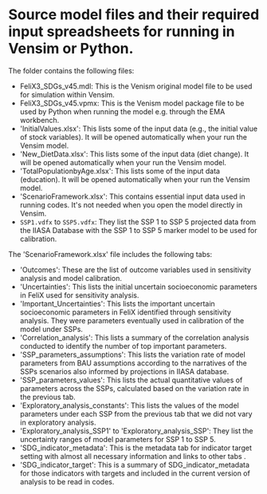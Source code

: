 # Source model files and their required input spreadsheets for running in Vensim or Python.

The folder contains the following files:
* FeliX3_SDGs_v45.mdl: This is the Venism original model file to be used for simulation within Vensim.
* FeliX3_SDGs_v45.vpmx: This is the Venism model package file to be used by Python when running the model e.g. through the EMA workbench.
* 'InitialValues.xlsx': This lists some of the input data (e.g., the initial value of stock variables). It will be opened automatically when your run the Vensim model.
* 'New_DietData.xlsx': This lists some of the input data (diet change). It will be opened automatically when your run the Vensim model.
* 'TotalPopulationbyAge.xlsx': This lists some of the input data (education). It will be opened automatically when your run the Vensim model.
* 'ScenarioFramework.xlsx': This contains essential input data used in running codes. It's not needed when you open the model directly in Vensim.
* `SSP1.vdfx` to `SSP5.vdfx`: They list the SSP 1 to SSP 5 projected data from the IIASA Database with the SSP 1 to SSP 5 marker model to be used for calibration.

The 'ScenarioFramework.xlsx' file includes the following tabs:
* 'Outcomes': These are the list of outcome variables used in sensitivity analysis and model calibration.
* 'Uncertainties': This lists the initial uncertain socioeconomic parameters in FeliX used for sensitivity analysis.
* 'Important_Uncertainties': This lists the important uncertain socioeconomic parameters in FeliX identified through sensitivity analysis. They were parameters eventually used in calibration of the model under SSPs.
* 'Correlation_analysis': This lists a summary of the correlation analysis conducted to identify the number of top important parameters.
* 'SSP_parameters_assumptions': This lists the variation rate of model parameters from BAU assumptions according to the narratives of the SSPs scenarios also informed by projections in IIASA database.
* 'SSP_parameters_values': This lists the actual quantitative values of parameters across the SSPs, calculated based on the variation rate in the previous tab.
* 'Exploratory_analysis_constants': This lists the values of the model parameters under each SSP from the previous tab that we did not vary in exploratory analysis.
* 'Exploratory_analysis_SSP1' to 'Exploratory_analysis_SSP': They list the uncertainty ranges of model parameters for SSP 1 to SSP 5.
* 'SDG_indicator_metadata': This is the metadata tab for indicator target setting with almost all necessary information and links to other tabs .
* 'SDG_indicator_target': This is a summary of SDG_indicator_metadata for those indicators with targets and included in the current version of analysis to be read in codes.
